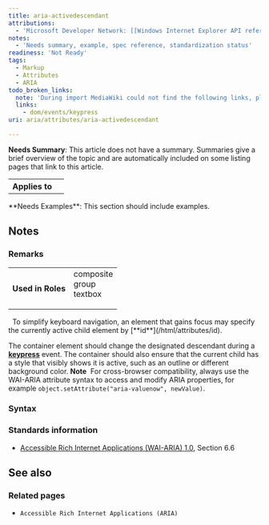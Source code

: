 ```yaml
---
title: aria-activedescendant
attributions:
  - 'Microsoft Developer Network: [[Windows Internet Explorer API reference](http://msdn.microsoft.com/en-us/library/ie/hh828809%28v=vs.85%29.aspx) Article]'
notes:
  - 'Needs summary, example, spec reference, standardization status'
readiness: 'Not Ready'
tags:
  - Markup
  - Attributes
  - ARIA
todo_broken_links:
  note: 'During import MediaWiki could not find the following links, please fix and adjust this list.'
  links:
    - dom/events/keypress
uri: aria/attributes/aria-activedescendant

---
```

**Needs Summary**: This article does not have a summary. Summaries give a brief overview of the topic and are automatically included on some listing pages that link to this article.

<table class="wikitable">
<tr>
<th>
Applies to

</th>
<td>
</td>
</tr>
</table>
**Needs Examples**: This section should include examples.

## Notes

### Remarks

<table class="wikitable">
<tr>
<th>
Used in Roles

</th>
<td>
<dl>

<dt>
composite

</dt>
<dt>
group

</dt>
<dt>
textbox

</dt>
</dl>
</td>
</tr>
</table>
  To simplify keyboard navigation, an element that gains focus may specify the currently active child element by [**id**](/html/attributes/id).

The container element should change the designated descendant during a [**keypress**](/w/index.php?title=dom/events/keypress&action=edit&redlink=1) event. The container should also ensure that the current child has a style that visibly shows it is active, such as an outline or different background color. **Note**  For cross-browser compatibility, always use the WAI-ARIA attribute syntax to access and modify ARIA properties, for example `object.setAttribute("aria-valuenow", newValue)`.

### Syntax

### Standards information

-   [Accessible Rich Internet Applications (WAI-ARIA) 1.0](http://go.microsoft.com/fwlink/p/?linkid=203793), Section 6.6

## See also

### Related pages

-   `Accessible Rich Internet Applications (ARIA)`
